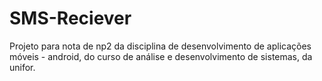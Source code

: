 SMS-Reciever
============

Projeto para nota de np2 da disciplina de desenvolvimento de aplicações móveis - android, do curso de análise e desenvolvimento de sistemas, da unifor.

